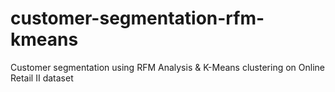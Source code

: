 # customer-segmentation-rfm-kmeans
Customer segmentation using RFM Analysis &amp; K-Means clustering on Online Retail II dataset
